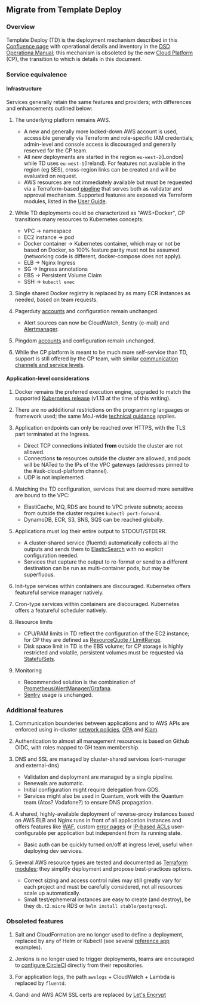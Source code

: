 ## Migrate from Template Deploy

### Overview

Template Deploy (TD) is the deployment mechanism described in this [Confluence page][template-deploy] with operational details and inventory in the [DSD Operationa Manual][ops-manual]; this mechanism is obsoleted by the new [Cloud Platform][cloud-platform] (CP), the transition to which is details in this document.

### Service equivalence

#### Infrastructure

Services generally retain the same features and providers; with differences and enhancements outlined below:

1. The underlying platform remains AWS.
   * A new and generally more locked-down AWS account is used, accessible generally via Terraform and role-specific IAM credentials; admin-level and console access is discouraged and generally reserved for the CP team.
   * All new deployments are started in the region `eu-west-2`(London) while TD uses `eu-west-1`(Ireland). For features not available in the region (eg SES), cross-region links can be created and will be evaluated on request.
   * AWS resources are not immediately available but must be requested via a Terraform-based [pipeline][pipeline] that serves both as validator and approval mechanism. Supported features are exposed via Terraform modules, listed in the [User Guide](terraform-modules).

1. While TD deployments could be characterized as "AWS+Docker", CP transitions many resources to Kubernetes concepts:
   * VPC -> namespace
   * EC2 instance -> pod
   * Docker container -> Kubernetes container, which may or not be based on Docker, so 100% feature parity must not be assumed (networking code is different, docker-compose does not apply).
   * ELB -> Nginx Ingress
   * SG -> Ingress annotations
   * EBS -> Persistent Volume Claim
   * SSH -> `kubectl exec`

1. Single shared Docker registry is replaced by as many ECR instances as needed, based on team requests.

1. Pagerduty [accounts][pagerduty] and configuration remain unchanged.
   * Alert sources can now be CloudWatch, Sentry (e-mail) and [Alertmanager][monitoring].

1. Pingdom [accounts](https://pingdom.com) and configuration remain unchanged.

1. While the CP platform is meant to be much more self-service than TD, support is still offered by the CP team, with similar [communication channels and service levels][service-levels].

#### Application-level considerations

1. Docker remains the preferred execution engine, upgraded to match the supported [Kubernetes release][kubernetes-release] (v1.13 at the time of this writing).

1. There are no addditional restrictions on the programming languages or framework used; the same MoJ-wide [technical guidance](https://ministryofjustice.github.io/technical-guidance/) applies.

1. Application endpoints can only be reached over HTTPS, with the TLS part terminated at the Ingress.
   * Direct TCP connections initiated **from** outside the cluster are not allowed.
   * Connections **to** resources outside the cluster are allowed, and pods will be NATed to the IPs of the VPC gateways (addresses pinned to the #ask-cloud-platform channel).
   * UDP is not implemented.

1. Matching the TD configuration, services that are deemed more sensitive are bound to the VPC:
   * ElastiCache, MQ, RDS are bound to VPC private subnets; access from outside the cluster requires `kubectl port-forward`.
   * DynamoDB, ECR, S3, SNS, SQS can be reached globally.

1. Applications must log their entire output to STDOUT/STDERR. 
   * A cluster-shared service (fluentd) automatically collects all the outputs and sends them to [ElasticSearch][kibana] with no explicit configuration needed.
   * Services that capture the output to re-format or send to a different destination can be run as multi-container pods, but may be superfluous.

1. Init-type services within containers are discouraged. Kubernetes offers featureful service manager natively.

1. Cron-type services within containers are discouraged. Kubernetes offers a featureful scheduler natively.

1. Resource limits
   * CPU/RAM limits in TD reflect the configuration of the EC2 instance; for CP they are defined as [ResourceQuote / LimitRange][resources].
   * Disk space limit in TD is the EBS volume; for CP storage is highly restricted and volatile, persistent volumes must be requested via [StatefulSets][statefulset].

1. Monitoring
   * Recommended solution is the combination of [Prometheus/AlertManager/Grafana](monitoring).
   * [Sentry][sentry] usage is unchanged.

### Additional features

1. Communication bounderies between applications and to AWS APIs are enforced using in-cluster [network policies][ingress], [OPA](opa) and [Kiam][kiam].

1. Authentication to almost all management resources is based on Github OIDC, with roles mapped to GH team membership.

1. DNS and SSL are managed by cluster-shared services (cert-manager and external-dns)
   * Validation and deployment are managed by a single pipeline.
   * Renewals are automatic.
   * Initial configuration might require delegation from GDS.
   * Services might also be used in Quantum, work with the Quantum team (Atos? Vodafone?) to ensure DNS propagation.

1. A shared, highly-available deployment of reverse-proxy instances based on AWS ELB and Nginx runs in front of all application instances and offers features like [WAF][waf], custom [error pages][error-pages] or [IP-based ACLs][ip-whitelist] user-configurable per application but independent from its running state.
   * Basic auth can be quickly turned on/off at ingress level, useful when deploying dev services.

1. Several AWS resource types are tested and documented as [Terraform modules][terraform-modules]; they simplify deployment and propose best-practices options.
   * Correct sizing and access control rules may still greatly vary for each project and must be carefully considered, not all resources scale up automatically.
   * Small test/ephemeral instances are easy to create (and destroy), be they `db.t2.micro` RDS or `helm install stable/postgresql`.

### Obsoleted features

1. Salt and CloudFormation are no longer used to define a deployment, replaced by any of Helm or Kubectl (see several [reference app][examples] examples).

1. Jenkins is no longer used to trigger deployments, teams are encouraged to [configure CircleCI][circleci] directly from their repositories.

1. For application logs, the path `awslogs` + CloudWatch + Lambda is replaced by `fluentd`.

1. Gandi and AWS ACM SSL certs are replaced by [Let's Encrypt](https://letsencrypt.org)


[template-deploy]: https://dsdmoj.atlassian.net/wiki/spaces/PLAT/pages/86310992/Template+Deploy
[ops-manual]: https://opsmanual.dsd.io/starthere/index.html
[cloud-platform]: https://github.com/ministryofjustice/cloud-platform
[pipeline]: https://concourse.cloud-platform.service.justice.gov.uk/teams/main/pipelines/build-environments
[terraform-modules]: https://user-guide.cloud-platform.service.justice.gov.uk/tasks.html#available-modules
[service-levels]: https://github.com/ministryofjustice/cloud-platform/blob/master/docs/INFO-our-ops-processes.md
[kubernetes-release]: https://v1-13.docs.kubernetes.io
[circleci]: https://user-guide.cloud-platform.service.justice.gov.uk/tasks.html#deploying-with-helm-and-circleci
[examples]: https://user-guide.cloud-platform.service.justice.gov.uk/tasks.html#deploying-a-39-hello-world-39-application-to-the-cloud-platform
[error-pages]: https://github.com/ministryofjustice/cloud-platform-custom-error-pages
[waf]: https://user-guide.cloud-platform.service.justice.gov.uk/tasks.html#modsecurity-web-application-firewall
[ip-whitelist]: https://user-guide.cloud-platform.service.justice.gov.uk/tasks.html#ip-whitelisting
[resources]: https://github.com/ministryofjustice/cloud-platform-environments/blob/master/namespace-resources/
[statefulset]: https://user-guide.cloud-platform.service.justice.gov.uk/tasks.html#statefulsets-pods-with-persistent-volumes
[ingress]: https://github.com/ministryofjustice/cloud-platform-environments/blob/master/namespace-resources/04-networkpolicy.yaml
[opa]: https://github.com/ministryofjustice/cloud-platform-infrastructure/blob/master/terraform/cloud-platform-components/opa.tf
[kiam]: https://github.com/ministryofjustice/cloud-platform-infrastructure/blob/master/terraform/cloud-platform-components/kiam.tf
[pagerduty]: https://moj-digital-tools.pagerduty.com
[monitoring]: https://user-guide.cloud-platform.service.justice.gov.uk/tasks.html#monitoring-applications
[sentry]: https://sentry.service.dsd.io/mojds
[kibana]: https://kibana.cloud-platform.service.justice.gov.uk/_plugin/kibana
